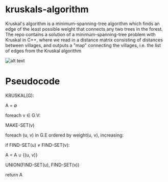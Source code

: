 # kruskals-algorithm


Kruskal's algorithm is a minimum-spanning-tree algorithm which finds an edge of the least possible weight that connects any two trees in the forest. The repo contains a solution of a minimum-spanning-tree problem with Kruskal in C++, where we read in a distance matrix consisting of distances between villages, and outputs a "map" connecting the villages, i.e. the list of edges from the Kruskal algorithm

![alt text](https://upload.wikimedia.org/wikipedia/commons/b/bb/KruskalDemo.gif)

# Pseudocode

KRUSKAL(G):

A = ∅

foreach v ∈ G.V:

MAKE-SET(v)

foreach (u, v) in G.E ordered by weight(u, v), increasing:

   if FIND-SET(u) ≠ FIND-SET(v):
   
   A = A ∪ {(u, v)}
   
   UNION(FIND-SET(u), FIND-SET(v))
   
   return A
